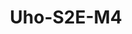 ---
title: "Uho-S2E-M4"
description: "4MP Indoor Pan & Tilt Wi Fi Camera"
image: "/images/categories/products/accessories/BAT-LA5800/BAT-LA58002.png"
images:
  - url: "/images/categories/products/accessories/BAT-LA5800/BAT-LA58002.png"
    caption: "Front view"
features:
  - High quality image with 4MP, 1/3"CMOS sensor
  - 4MP (2560*1440)@25/20fps; 3MP (2304*1296)@30/25fps; 2MP (1920*1080)@30/25fps
  - Ultra 265, H.265, H.264
  - Built-in Mic & Speaker, support two-way audio, offer better interaction
  - IR night vision, up to 10m (33ft) IR distance
  - Support 256 G Micro SD card
  - Wi-Fi connection and easy installation
specifications: 
  Sensor: 1/3", 4.0 megapixel, progressive scan, CMOS
  Minimum Illumination: Colour:- 0.01 lux (F2.0, AGC ON); 0 lux with IR on
  Day/Night: IR-cut filter with auto switch (ICR)
  Shutter: Auto/Manual, 1/4 ~ 1/100000s
  WDR: DWDR
  Lens Type: 4.0mm @F2.0
  Iris: Fixed
  Angle of View (H): 79.0°
  Angle of View (V): 42.3°
  Angle of View (O): 85.1°
  IR Range: Up to 10m (33ft)
  Wavelength: 850nm
  IR On/Off Control: Auto/Manual
  Video Compression: Ultra 265, H.265, H.264
  Frame Rate: Main Stream:- 4MP (2560*1440), Max 25fps; 3MP (2304*1296), Max 30fps; 2MP (1920*1080), Max 30fps; 720P (1280*720), Max 30fps; Sub Stream:- 640*360,Max 30fps; 2CIF(704*288), Max 30fps; CIF(352*288), Max 30fps
  Video Bit Rate: 128 Kbps~6144 Kbps
  ROI: Up to 8 areas
  Video Stream: Dual streams
  OSD: Up to 2 OSDs
  Privacy Mask: Up to 4 areas
  White Balance: Auto/Outdoor/Fine Tune/Sodium Lamp/Locked/Auto2
  Digital Noise Reduction: 2D/3D DNR
  Smart IR: Support
  Flip: Normal/Flip Vertical/Flip Horizontal/180°
  HLC: N/A
  BLC: N/A
  Defog: Digital Defog
  Basic Detection: Human body detection, Motion detection, Audio Detection
  Auto tracking: Support
  General Function: IP address filtering, Access policy, ARP protection, RTSP authentication, User authentication, HTTP authentication
  Audio Compression: G.711U,G.711A
  Audio Bitrate: 64 Kbps
  Two-way Audio: Support
  Suppression: Support
  Sampling Rate: 8 kHz
  Edge Storage: Micro SD, up to 256GB
  Network Storage: ANR
  Wi-Fi: 2.4G Wi-Fi (IEEE802.11b/g/n), built-in antenna
  Protocols: IPv4, TCP, UDP, DHCP, RTSP, DNS, DDNS, NTP, HTTP
  Compatible Integration: API
  Client: Uniarch Client, Uniarch APP
  Web Browser: Plug-in required live view:- IE 10 and above, Chrome 45 and above, Firefox 52 and above, Edge 79 and above; Plug-in free live view:- Chrome 57.0 and above, Firefox 58.0 and above, Edge 16 and above
  Pan Range: 0° ~ 340°
  Pan Speed: 17°/s ~ 50°/s (Preset speed:- 50°/s)
  Tilt Range: -5° ~ 55°
  Tilt Speed: 17°/s ~ 50°/s (Preset speed:- 50°/s)
  Number of Presets: 20
  Home Position: Support
  Built-in Mic: Support
  Built-in Speaker: Support
  WIFI: Support
  Network: 1 * RJ45 10M/100M Base-TX Ethernet
  EMC: CE EMC (EN 55032,EN 61000-3-3,EN IEC 61000-3-2,EN 50130)
  FCC: FCC 47 CFR part15 B
  RF: FCC ID (FCC CFR 47 part15 C)
  CE RED: EN 301 489-1, EN 301 489-17, EN 300 328, EN 62311
  Safety: CE LVD (EN 62368-1)
  Environment: CE-RoHS (2011/65/EU;(EU)2015/863); WEEE (2012/19/EU)
  Power: DC 5V/1.5A
  Dimensions: Φ80 x 120mm (Ø3.1” x 4.8”)
  Weight: 0.18kg(0.40lb)
  Working Environment: -10℃~50℃(-14°F ~ 122°F)，Humidity:- ≤95% RH (non-condensing)
  Storage Environment: -10℃~50℃(-14°F ~ 122°F)，Humidity:- ≤95% RH (non-condensing)
  Surge Protection: N/A
  Reset Button: Support
  LED indicator: 1, red/blue
---